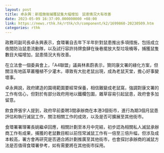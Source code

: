 ```yaml
---
layout: post
title: 卓永興：新措施後捕獲鼠隻大幅增加　鼠患情況大有改善
date: 2023-05-09 16:37:09.000000000 +08:00
link: https://news.rthk.hk/rthk/ch/component/k2/1699860-20230509.htm
categories: rthk
---
```


政務司副司長卓永興表示，食環署自去年下半年針對鼠患推出多項措施，包括成立夜間防治鼠患流動隊，以及試行容許持牌食肆在後巷擺放大型垃圾桶等，捕獲鼠隻數目大幅增加，鼠患情況大有改善。

在立法會一個委員會上，「A4聯盟」議員林素蔚表示，贊同康文署的綠化方案，但關注有地區草叢種植不少灌木，導致有大批老鼠出現，成為老鼠天堂，擔心好事變壞事。

卓永興說，政府建造的園境範圍要經常保養，相信難變成老鼠窩，強調對康文署的工作有信心，但對於有部分政府用地以鐵欄包圍，雜草容易引起鼠患，政府會多加留意。

飲食界張宇人提到，政府早前委聘3間承辦商在本港3個街市，進行為期3個月鼠患評估和執行滅鼠工作，關注相關工作的成效，以及是否可擴展至其他街市。

食環署署理署長姚繼卓回應，相關計劃至本月中完結，初步認為相關私人滅鼠承辦商工作有成果，捕獲的老鼠數目較以前恆常滅鼠工作有一倍至三倍升幅，但涉及成本較高，署方會再研究是否適合將計劃推廣至其他街市，也會探討承辦商的滅鼠方法是否值得食環署參考，如有需要將在其他街市採用。
